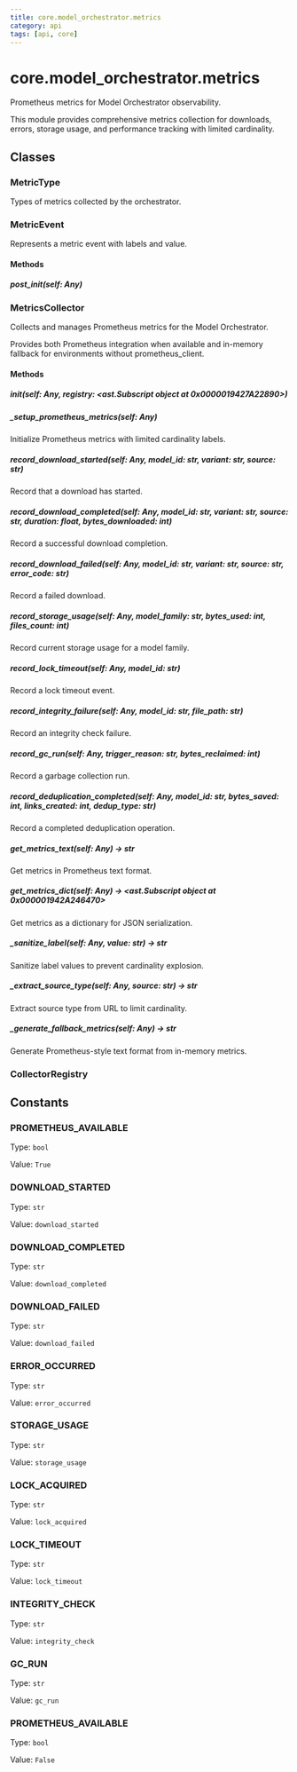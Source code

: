 ```yaml
---
title: core.model_orchestrator.metrics
category: api
tags: [api, core]
---
```


# core.model_orchestrator.metrics

Prometheus metrics for Model Orchestrator observability.

This module provides comprehensive metrics collection for downloads, errors,
storage usage, and performance tracking with limited cardinality.

## Classes

### MetricType

Types of metrics collected by the orchestrator.

### MetricEvent

Represents a metric event with labels and value.

#### Methods

##### __post_init__(self: Any)



### MetricsCollector

Collects and manages Prometheus metrics for the Model Orchestrator.

Provides both Prometheus integration when available and in-memory
fallback for environments without prometheus_client.

#### Methods

##### __init__(self: Any, registry: <ast.Subscript object at 0x0000019427A22890>)



##### _setup_prometheus_metrics(self: Any)

Initialize Prometheus metrics with limited cardinality labels.

##### record_download_started(self: Any, model_id: str, variant: str, source: str)

Record that a download has started.

##### record_download_completed(self: Any, model_id: str, variant: str, source: str, duration: float, bytes_downloaded: int)

Record a successful download completion.

##### record_download_failed(self: Any, model_id: str, variant: str, source: str, error_code: str)

Record a failed download.

##### record_storage_usage(self: Any, model_family: str, bytes_used: int, files_count: int)

Record current storage usage for a model family.

##### record_lock_timeout(self: Any, model_id: str)

Record a lock timeout event.

##### record_integrity_failure(self: Any, model_id: str, file_path: str)

Record an integrity check failure.

##### record_gc_run(self: Any, trigger_reason: str, bytes_reclaimed: int)

Record a garbage collection run.

##### record_deduplication_completed(self: Any, model_id: str, bytes_saved: int, links_created: int, dedup_type: str)

Record a completed deduplication operation.

##### get_metrics_text(self: Any) -> str

Get metrics in Prometheus text format.

##### get_metrics_dict(self: Any) -> <ast.Subscript object at 0x000001942A246470>

Get metrics as a dictionary for JSON serialization.

##### _sanitize_label(self: Any, value: str) -> str

Sanitize label values to prevent cardinality explosion.

##### _extract_source_type(self: Any, source: str) -> str

Extract source type from URL to limit cardinality.

##### _generate_fallback_metrics(self: Any) -> str

Generate Prometheus-style text format from in-memory metrics.

### CollectorRegistry



## Constants

### PROMETHEUS_AVAILABLE

Type: `bool`

Value: `True`

### DOWNLOAD_STARTED

Type: `str`

Value: `download_started`

### DOWNLOAD_COMPLETED

Type: `str`

Value: `download_completed`

### DOWNLOAD_FAILED

Type: `str`

Value: `download_failed`

### ERROR_OCCURRED

Type: `str`

Value: `error_occurred`

### STORAGE_USAGE

Type: `str`

Value: `storage_usage`

### LOCK_ACQUIRED

Type: `str`

Value: `lock_acquired`

### LOCK_TIMEOUT

Type: `str`

Value: `lock_timeout`

### INTEGRITY_CHECK

Type: `str`

Value: `integrity_check`

### GC_RUN

Type: `str`

Value: `gc_run`

### PROMETHEUS_AVAILABLE

Type: `bool`

Value: `False`

